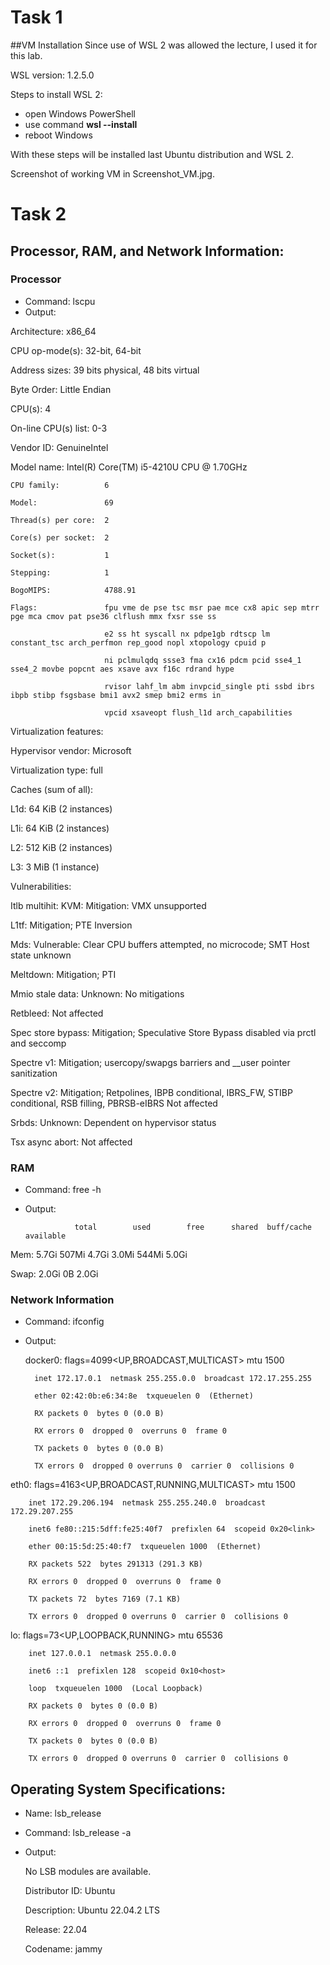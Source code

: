 # Task 1

##VM Installation
Since use of WSL 2 was allowed the lecture, I used it for this lab.

WSL version: 1.2.5.0

Steps to install WSL 2:
- open Windows PowerShell
- use command **wsl --install**
- reboot Windows

With these steps will be installed last Ubuntu distribution and WSL 2.

Screenshot of working VM in Screenshot_VM.jpg.

# Task 2

## Processor, RAM, and Network Information:

### Processor
- Command: lscpu
- Output:

Architecture:            x86_64

  CPU op-mode(s):        32-bit, 64-bit
  
  Address sizes:         39 bits physical, 48 bits virtual
  
  Byte Order:            Little Endian
  
CPU(s):                  4

  On-line CPU(s) list:   0-3
  
Vendor ID:               GenuineIntel

  Model name:            Intel(R) Core(TM) i5-4210U CPU @ 1.70GHz
  
    CPU family:          6
    
    Model:               69
    
    Thread(s) per core:  2
    
    Core(s) per socket:  2
    
    Socket(s):           1
    
    Stepping:            1
    
    BogoMIPS:            4788.91
    
    Flags:               fpu vme de pse tsc msr pae mce cx8 apic sep mtrr pge mca cmov pat pse36 clflush mmx fxsr sse ss
    
                         e2 ss ht syscall nx pdpe1gb rdtscp lm constant_tsc arch_perfmon rep_good nopl xtopology cpuid p
                         
                         ni pclmulqdq ssse3 fma cx16 pdcm pcid sse4_1 sse4_2 movbe popcnt aes xsave avx f16c rdrand hype
                         
                         rvisor lahf_lm abm invpcid_single pti ssbd ibrs ibpb stibp fsgsbase bmi1 avx2 smep bmi2 erms in
                         
                         vpcid xsaveopt flush_l1d arch_capabilities
                         
Virtualization features:

  Hypervisor vendor:     Microsoft
  
  Virtualization type:   full
  
Caches (sum of all):

  L1d:                   64 KiB (2 instances)
  
  L1i:                   64 KiB (2 instances)
  
  L2:                    512 KiB (2 instances)
  
  L3:                    3 MiB (1 instance)
  
Vulnerabilities:

  Itlb multihit:         KVM: Mitigation: VMX unsupported
  
  L1tf:                  Mitigation; PTE Inversion
  
  Mds:                   Vulnerable: Clear CPU buffers attempted, no microcode; SMT Host state unknown
  
  Meltdown:              Mitigation; PTI
  
  Mmio stale data:       Unknown: No mitigations
  
  Retbleed:              Not affected
  
  Spec store bypass:     Mitigation; Speculative Store Bypass disabled via prctl and seccomp
  
  Spectre v1:            Mitigation; usercopy/swapgs barriers and __user pointer sanitization
  
  Spectre v2:            Mitigation; Retpolines, IBPB conditional, IBRS_FW, STIBP conditional, RSB filling, PBRSB-eIBRS
                         Not affected
                         
  Srbds:                 Unknown: Dependent on hypervisor status
  
  Tsx async abort:       Not affected

### RAM 
- Command: free -h
- Output:

                 total        used        free      shared  buff/cache   available
  
Mem:           5.7Gi       507Mi       4.7Gi       3.0Mi       544Mi       5.0Gi

Swap:          2.0Gi          0B       2.0Gi

### Network Information
- Command: ifconfig
- Output:

  docker0: flags=4099<UP,BROADCAST,MULTICAST>  mtu 1500
  
        inet 172.17.0.1  netmask 255.255.0.0  broadcast 172.17.255.255
  
        ether 02:42:0b:e6:34:8e  txqueuelen 0  (Ethernet)

        RX packets 0  bytes 0 (0.0 B)
  
        RX errors 0  dropped 0  overruns 0  frame 0
  
        TX packets 0  bytes 0 (0.0 B)
  
        TX errors 0  dropped 0 overruns 0  carrier 0  collisions 0
  

eth0: flags=4163<UP,BROADCAST,RUNNING,MULTICAST>  mtu 1500

        inet 172.29.206.194  netmask 255.255.240.0  broadcast 172.29.207.255
        
        inet6 fe80::215:5dff:fe25:40f7  prefixlen 64  scopeid 0x20<link>
        
        ether 00:15:5d:25:40:f7  txqueuelen 1000  (Ethernet)
        
        RX packets 522  bytes 291313 (291.3 KB)
        
        RX errors 0  dropped 0  overruns 0  frame 0
        
        TX packets 72  bytes 7169 (7.1 KB)
        
        TX errors 0  dropped 0 overruns 0  carrier 0  collisions 0

        

lo: flags=73<UP,LOOPBACK,RUNNING>  mtu 65536

        inet 127.0.0.1  netmask 255.0.0.0
        
        inet6 ::1  prefixlen 128  scopeid 0x10<host>
        
        loop  txqueuelen 1000  (Local Loopback)
        
        RX packets 0  bytes 0 (0.0 B)
        
        RX errors 0  dropped 0  overruns 0  frame 0
        
        TX packets 0  bytes 0 (0.0 B)
        
        TX errors 0  dropped 0 overruns 0  carrier 0  collisions 0

## Operating System Specifications:
- Name: lsb_release
- Command: lsb_release -a
- Output:

  No LSB modules are available.
  
  Distributor ID: Ubuntu
  
  Description:    Ubuntu 22.04.2 LTS
  
  Release:        22.04
  
  Codename:       jammy
